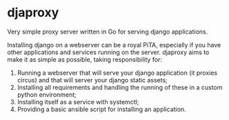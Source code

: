 # djaproxy

Very simple proxy server written in Go for serving django applications.

Installing django on a webserver can be a royal PiTA, especially if you have other 
applications and services running on the server. djaproxy aims to make it as simple
as possible, taking responsibility for:

1. Running a webserver that will serve your django application (it proxies circus) and that will 
   server your django static assets;
1. Installing all requirements and handling the running of these in a custom python environment; 
1. Installing itself as a service with systemctl;
1. Providing a basic ansible script for installing an application.


